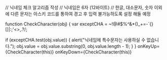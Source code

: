// 닉네임 체크 알고리즘 작성
// 닉네임은 6자 (12바이트)
// 한글, 대소문자, 숫자 이외에 다른 문자는 아스키 코드를 통하여 경고 후 입력 불가능하도록 설정 해둘 예정

function CheckCharacter(obj) {
var exceptCHA = ~!@#$%^&\*()\_+=-`{}[]\|:;'<>,.?/;

if (exceptCHA.test(obj.value)) {
alert("닉네임에 특수문자는 사용하실 수 없습니다.");
obj.value = obj.value.substring(0, obj.value.length - 1);
}
}
onKeyUp={CheckCharacter(this)}
onKeyDown={CheckCharacter(this)}
